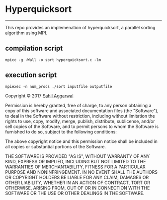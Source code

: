 # Hyperquicksort #
------------------
This repo provides an implemenation of hyperquicksort, a parallel sorting algorithm using MPI.

compilation script
----------------------  
    mpicc -g -Wall -o sort hyperquicksort.c -lm

execution script
--------------------
    mpiexec -n num_procs ./sort inputfile outputfile
Copyright © 2017 [Sahil Aggarwal][me]

Permission is hereby granted, free of charge, to any person obtaining a copy
of this software and associated documentation files (the "Software"), to deal
in the Software without restriction, including without limitation the rights
to use, copy, modify, merge, publish, distribute, sublicense, and/or sell
copies of the Software, and to permit persons to whom the Software is
furnished to do so, subject to the following conditions:

The above copyright notice and this permission notice shall be included in
all copies or substantial portions of the Software.

THE SOFTWARE IS PROVIDED "AS IS", WITHOUT WARRANTY OF ANY KIND, EXPRESS OR
IMPLIED, INCLUDING BUT NOT LIMITED TO THE WARRANTIES OF MERCHANTABILITY,
FITNESS FOR A PARTICULAR PURPOSE AND NONINFRINGEMENT. IN NO EVENT SHALL THE
AUTHORS OR COPYRIGHT HOLDERS BE LIABLE FOR ANY CLAIM, DAMAGES OR OTHER
LIABILITY, WHETHER IN AN ACTION OF CONTRACT, TORT OR OTHERWISE, ARISING FROM,
OUT OF OR IN CONNECTION WITH THE SOFTWARE OR THE USE OR OTHER DEALINGS IN
THE SOFTWARE.

[me]: http://github.com/sahil2050/
